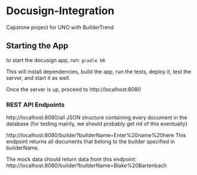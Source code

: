 # Docusign-Integration
Capstone project for UNO with BuilderTrend

## Starting the App
to start the docusign app, run:
`gradle bR`

This will install dependencies, build the app, run the tests, deploy it, test the server, and start it as well.

Once the server is up, proceed to http://localhost:8080

### REST API Endpoints
http://localhost:8080/all JSON structure containing every document in the database (for testing mainly, we should probably get rid of this eventually)

http://localhost:8080/builder?builderName=Enter%20name%20here
This endpoint returns all documents that belong to the builder specified in builderName.

The mock data should return data from this endpoint:
http://localhost:8080/builder?builderName=Blake%20Bartenbach
